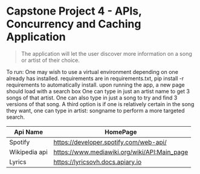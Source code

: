 # Capstone Project 4 - APIs, Concurrency and Caching Application
> The application will let the user discover more information on a song or artist of their choice.

To run:
One may wish to use a virtual environment depending on one already has installed.
requirements are in requirements.txt, pip install -r requirements to automatically install.
upon running the app, a new page should load with a search box
One can type in just an artist name to get 3 songs of that artist.
One can also type in just a song to try and find 3 versions of that song.
A third option is if one is relatively certain in the song they want,
one can type in artist: songname to perform a more targeted search.



Api Name | HomePage
--- | ---
Spotify|https://developer.spotify.com/web-api/
Wikipedia api|https://www.mediawiki.org/wiki/API:Main_page
Lyrics|https://lyricsovh.docs.apiary.io
